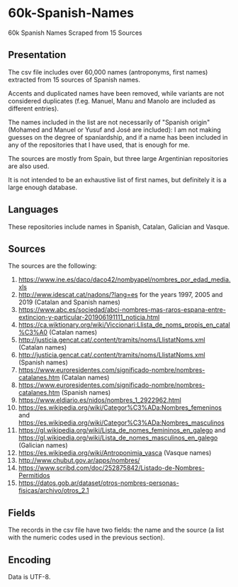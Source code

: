 # 60k-Spanish-Names
60k Spanish Names Scraped from 15 Sources

## Presentation
The csv file includes over 60,000 names (antroponyms, first names) extracted from 15 sources of Spanish names.

Accents and duplicated names have been removed, while variants are not considered duplicates (f.eg. Manuel, Manu and Manolo are included as different entries).

The names included in the list are not necessarily of "Spanish origin" (Mohamed and Manuel or Yusuf and José are included): I am not making guesses on the degree of spaniardship, and if a name has been included in any of the repositories that I have used, that is enough for me.

The sources are mostly from Spain, but three large Argentinian repositories are also used.

It is not intended to be an exhaustive list of first names, but definitely it is a large enough database.

## Languages
These repositories include names in Spanish, Catalan, Galician and Vasque.

## Sources
The sources are the following:
1.  https://www.ine.es/daco/daco42/nombyapel/nombres_por_edad_media.xls
2.  http://www.idescat.cat/nadons/?lang=es for the years 1997, 2005 and 2019 (Catalan and Spanish names)
3.  https://www.abc.es/sociedad/abci-nombres-mas-raros-espana-entre-extincion-y-particular-201906191111_noticia.html
4.  https://ca.wiktionary.org/wiki/Viccionari:Llista_de_noms_propis_en_catal%C3%A0 (Catalan names)
5.  http://justicia.gencat.cat/.content/tramits/noms/LlistatNoms.xml (Catalan names)
6.  http://justicia.gencat.cat/.content/tramits/noms/LlistatNoms.xml (Spanish names)
7.  https://www.euroresidentes.com/significado-nombre/nombres-catalanes.htm (Catalan names)
8.  https://www.euroresidentes.com/significado-nombre/nombres-catalanes.htm (Spanish names)
9.  https://www.eldiario.es/nidos/nombres_1_2922962.html
10. https://es.wikipedia.org/wiki/Categor%C3%ADa:Nombres_femeninos and https://es.wikipedia.org/wiki/Categor%C3%ADa:Nombres_masculinos
11. https://gl.wikipedia.org/wiki/Lista_de_nomes_femininos_en_galego and https://gl.wikipedia.org/wiki/Lista_de_nomes_masculinos_en_galego (Galician names)
12. https://es.wikipedia.org/wiki/Antroponimia_vasca (Vasque names)
13. http://www.chubut.gov.ar/apps/nombres/
14. https://www.scribd.com/doc/252875842/Listado-de-Nombres-Permitidos
15. https://datos.gob.ar/dataset/otros-nombres-personas-fisicas/archivo/otros_2.1

## Fields
The records in the csv file have two fields: the name and the source (a list with the numeric codes used in the previous section).

## Encoding
Data is UTF-8.
